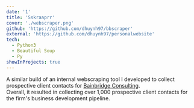 ```yaml
---
date: '1'
title: 'Sskraaprr'
cover: './webscraper.png'
github: 'https://github.com/dhuynh97/bbscraper'
external: 'https://github.com/dhuynh97/personalwebsite'
tech:
  - Python3
  - Beautiful Soup
  - Py
showInProjects: true
---
```


A similar build of an internal webscraping tool I developed to collect prospective client contacts for [Bainbridge Consulting](https://bainbridgeconsulting.com). 
<br> Overall, it resulted in collecting over 1,000 prospective client contacts for the firm's business development pipeline.